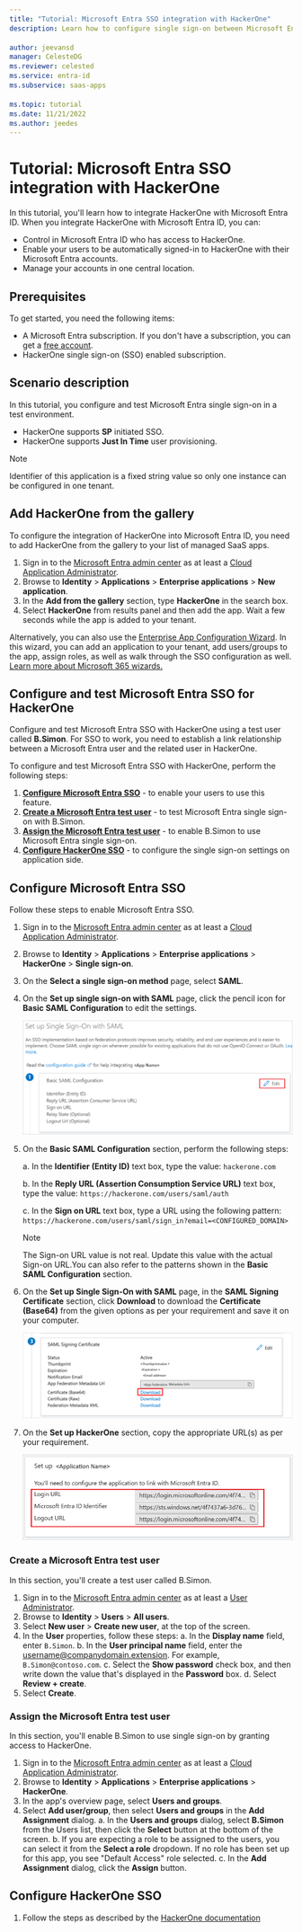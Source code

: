 ```yaml
---
title: "Tutorial: Microsoft Entra SSO integration with HackerOne"
description: Learn how to configure single sign-on between Microsoft Entra ID and HackerOne.

author: jeevansd
manager: CelesteDG
ms.reviewer: celested
ms.service: entra-id
ms.subservice: saas-apps

ms.topic: tutorial
ms.date: 11/21/2022
ms.author: jeedes
---
```


# Tutorial: Microsoft Entra SSO integration with HackerOne

In this tutorial, you'll learn how to integrate HackerOne with Microsoft Entra ID. When you integrate HackerOne with Microsoft Entra ID, you can:

- Control in Microsoft Entra ID who has access to HackerOne.
- Enable your users to be automatically signed-in to HackerOne with their Microsoft Entra accounts.
- Manage your accounts in one central location.

## Prerequisites

To get started, you need the following items:

- A Microsoft Entra subscription. If you don't have a subscription, you can get a [free account](https://azure.microsoft.com/free/).
- HackerOne single sign-on (SSO) enabled subscription.

## Scenario description

In this tutorial, you configure and test Microsoft Entra single sign-on in a test environment.

- HackerOne supports **SP** initiated SSO.
- HackerOne supports **Just In Time** user provisioning.

> [!NOTE]
> Identifier of this application is a fixed string value so only one instance can be configured in one tenant.

## Add HackerOne from the gallery

To configure the integration of HackerOne into Microsoft Entra ID, you need to add HackerOne from the gallery to your list of managed SaaS apps.

1. Sign in to the [Microsoft Entra admin center](https://entra.microsoft.com) as at least a [Cloud Application Administrator](~/identity/role-based-access-control/permissions-reference.md#cloud-application-administrator).
2. Browse to **Identity** > **Applications** > **Enterprise applications** > **New application**.
3. In the **Add from the gallery** section, type **HackerOne** in the search box.
4. Select **HackerOne** from results panel and then add the app. Wait a few seconds while the app is added to your tenant.

Alternatively, you can also use the [Enterprise App Configuration Wizard](https://portal.office.com/AdminPortal/home?Q=Docs#/azureadappintegration). In this wizard, you can add an application to your tenant, add users/groups to the app, assign roles, as well as walk through the SSO configuration as well. [Learn more about Microsoft 365 wizards.](/microsoft-365/admin/misc/azure-ad-setup-guides)

<a name='configure-and-test-azure-ad-sso-for-hackerone'></a>

## Configure and test Microsoft Entra SSO for HackerOne

Configure and test Microsoft Entra SSO with HackerOne using a test user called **B.Simon**. For SSO to work, you need to establish a link relationship between a Microsoft Entra user and the related user in HackerOne.

To configure and test Microsoft Entra SSO with HackerOne, perform the following steps:

1. **[Configure Microsoft Entra SSO](#configure-azure-ad-sso)** - to enable your users to use this feature.
2. **[Create a Microsoft Entra test user](#create-an-azure-ad-test-user)** - to test Microsoft Entra single sign-on with B.Simon.
3. **[Assign the Microsoft Entra test user](#assign-the-azure-ad-test-user)** - to enable B.Simon to use Microsoft Entra single sign-on.
4. **[Configure HackerOne SSO](#configure-hackerone-sso)** - to configure the single sign-on settings on application side.

<a name='configure-azure-ad-sso'></a>

## Configure Microsoft Entra SSO

Follow these steps to enable Microsoft Entra SSO.

1. Sign in to the [Microsoft Entra admin center](https://entra.microsoft.com) as at least a [Cloud Application Administrator](~/identity/role-based-access-control/permissions-reference.md#cloud-application-administrator).
2. Browse to **Identity** > **Applications** > **Enterprise applications** > **HackerOne** > **Single sign-on**.
3. On the **Select a single sign-on method** page, select **SAML**.
4. On the **Set up single sign-on with SAML** page, click the pencil icon for **Basic SAML Configuration** to edit the settings.

   ![Edit Basic SAML Configuration](common/edit-urls.png)

5. On the **Basic SAML Configuration** section, perform the following steps:

   a. In the **Identifier (Entity ID)** text box, type the value:
   `hackerone.com`

   b. In the **Reply URL (Assertion Consumption Service URL)** text box, type the value:
   `https://hackerone.com/users/saml/auth`

   c. In the **Sign on URL** text box, type a URL using the following pattern:
   `https://hackerone.com/users/saml/sign_in?email=<CONFIGURED_DOMAIN>`

   > [!Note]
   > The Sign-on URL value is not real. Update this value with the actual Sign-on URL.You can also refer to the patterns shown in the **Basic SAML Configuration** section.

6. On the **Set up Single Sign-On with SAML** page, in the **SAML Signing Certificate** section, click **Download** to download the **Certificate (Base64)** from the given options as per your requirement and save it on your computer.

   ![The Certificate download link](common/certificatebase64.png)

7. On the **Set up HackerOne** section, copy the appropriate URL(s) as per your requirement.

   ![Copy configuration URLs](common/copy-configuration-urls.png)

<a name='create-an-azure-ad-test-user'></a>

### Create a Microsoft Entra test user

In this section, you'll create a test user called B.Simon.

1. Sign in to the [Microsoft Entra admin center](https://entra.microsoft.com) as at least a [User Administrator](~/identity/role-based-access-control/permissions-reference.md#user-administrator).
2. Browse to **Identity** > **Users** > **All users**.
3. Select **New user** > **Create new user**, at the top of the screen.
4. In the **User** properties, follow these steps:
   a. In the **Display name** field, enter `B.Simon`.
   b. In the **User principal name** field, enter the username@companydomain.extension. For example, `B.Simon@contoso.com`.
   c. Select the **Show password** check box, and then write down the value that's displayed in the **Password** box.
   d. Select **Review + create**.
5. Select **Create**.

<a name='assign-the-azure-ad-test-user'></a>

### Assign the Microsoft Entra test user

In this section, you'll enable B.Simon to use single sign-on by granting access to HackerOne.

1. Sign in to the [Microsoft Entra admin center](https://entra.microsoft.com) as at least a [Cloud Application Administrator](~/identity/role-based-access-control/permissions-reference.md#cloud-application-administrator).
2. Browse to **Identity** > **Applications** > **Enterprise applications** > **HackerOne**.
3. In the app's overview page, select **Users and groups**.
4. Select **Add user/group**, then select **Users and groups** in the **Add Assignment** dialog.
   a. In the **Users and groups** dialog, select **B.Simon** from the Users list, then click the **Select** button at the bottom of the screen.
   b. If you are expecting a role to be assigned to the users, you can select it from the **Select a role** dropdown. If no role has been set up for this app, you see "Default Access" role selected.
   c. In the **Add Assignment** dialog, click the **Assign** button.

## Configure HackerOne SSO

1. Follow the steps as described by the [HackerOne documentation](https://docs.hackerone.com/en/articles/8487039-single-sign-on-sso-via-saml)
